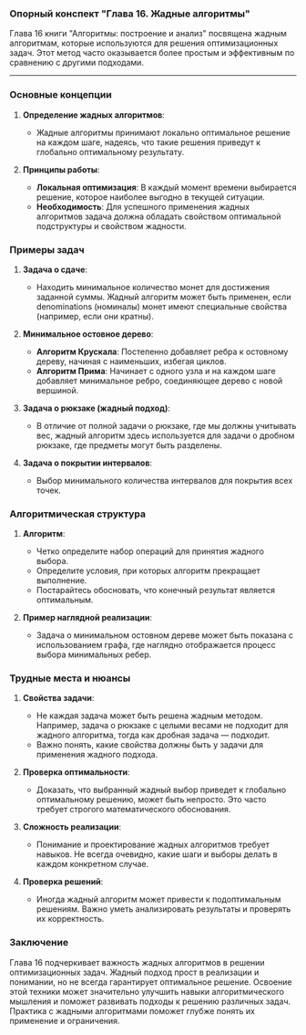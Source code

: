 ### Опорный конспект "Глава 16. Жадные алгоритмы"

Глава 16 книги "Алгоритмы: построение и анализ" посвящена жадным алгоритмам, которые используются для решения оптимизационных задач. Этот метод часто оказывается более простым и эффективным по сравнению с другими подходами.

---

### Основные концепции

1. **Определение жадных алгоритмов**:
   - Жадные алгоритмы принимают локально оптимальное решение на каждом шаге, надеясь, что такие решения приведут к глобально оптимальному результату.

2. **Принципы работы**:
   - **Локальная оптимизация**: В каждый момент времени выбирается решение, которое наиболее выгодно в текущей ситуации.
   - **Необходимость**: Для успешного применения жадных алгоритмов задача должна обладать свойством оптимальной подструктуры и свойством жадности.

### Примеры задач

1. **Задача о сдаче**:
   - Находить минимальное количество монет для достижения заданной суммы. Жадный алгоритм может быть применен, если denominations (номиналы) монет имеют специальные свойства (например, если они кратны).

2. **Минимальное остовное дерево**:
   - **Алгоритм Крускала**: Постепенно добавляет ребра к остовному дереву, начиная с наименьших, избегая циклов.
   - **Алгоритм Прима**: Начинает с одного узла и на каждом шаге добавляет минимальное ребро, соединяющее дерево с новой вершиной.

3. **Задача о рюкзаке (жадный подход)**:
   - В отличие от полной задачи о рюкзаке, где мы должны учитывать вес, жадный алгоритм здесь используется для задачи о дробном рюкзаке, где предметы могут быть разделены.

4. **Задача о покрытии интервалов**:
   - Выбор минимального количества интервалов для покрытия всех точек.

### Алгоритмическая структура

1. **Алгоритм**:
   - Четко определите набор операций для принятия жадного выбора.
   - Определите условия, при которых алгоритм прекращает выполнение.
   - Постарайтесь обосновать, что конечный результат является оптимальным.

2. **Пример наглядной реализации**:
   - Задача о минимальном остовном дереве может быть показана с использованием графа, где наглядно отображается процесс выбора минимальных ребер.

### Трудные места и нюансы

1. **Свойства задачи**:
   - Не каждая задача может быть решена жадным методом. Например, задача о рюкзаке с целыми весами не подходит для жадного алгоритма, тогда как дробная задача — подходит.
   - Важно понять, какие свойства должны быть у задачи для применения жадного подхода.

2. **Проверка оптимальности**:
   - Доказать, что выбранный жадный выбор приведет к глобально оптимальному решению, может быть непросто. Это часто требует строгого математического обоснования.

3. **Сложность реализации**:
   - Понимание и проектирование жадных алгоритмов требует навыков. Не всегда очевидно, какие шаги и выборы делать в каждом конкретном случае.

4. **Проверка решений**:
   - Иногда жадный алгоритм может привести к подоптимальным решениям. Важно уметь анализировать результаты и проверять их корректность.

### Заключение

Глава 16 подчеркивает важность жадных алгоритмов в решении оптимизационных задач. Жадный подход прост в реализации и понимании, но не всегда гарантирует оптимальное решение. Освоение этой техники может значительно улучшить навыки алгоритмического мышления и поможет развивать подходы к решению различных задач. Практика с жадными алгоритмами поможет глубже понять их применение и ограничения.